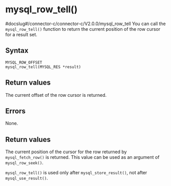 mysql_row_tell()
=====================================
#docslug#/connector-c/connector-c/V2.0.0/mysql_row_tell
You can call the `mysql_row_tell()` function to return the current position of the row cursor for a result set.

Syntax
---------------------------

```unknow
MYSQL_ROW_OFFSET
mysql_row_tell(MYSQL_RES *result)
```



Return values
----------------------------------

The current offset of the row cursor is returned.

Errors
---------------------------

None.

Return values
----------------------------------

The current position of the cursor for the row returned by `mysql_fetch_row()` is returned. This value can be used as an argument of `mysql_row_seek()`.

`mysql_row_tell()` is used only after `mysql_store_result()`, not after `mysql_use_result()`.
